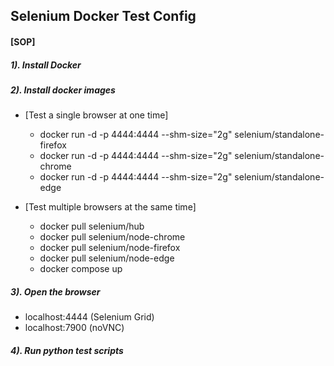 ## Selenium Docker Test Config

#### [SOP]

##### 1).  Install Docker

##### 2).  Install docker images
+  [Test a single browser at one time]
    + docker run -d -p 4444:4444 --shm-size="2g" selenium/standalone-firefox
    + docker run -d -p 4444:4444 --shm-size="2g" selenium/standalone-chrome
    + docker run -d -p 4444:4444 --shm-size="2g" selenium/standalone-edge

+  [Test multiple browsers at the same time]
    + docker pull selenium/hub
    + docker pull selenium/node-chrome
    + docker pull selenium/node-firefox
    + docker pull selenium/node-edge
    + docker compose up

##### 3).  Open the browser
+ localhost:4444 (Selenium Grid)
+ localhost:7900 (noVNC) 

##### 4).  Run python test scripts 
